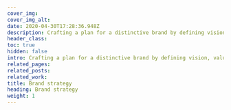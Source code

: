 ```yaml
---
cover_img: 
cover_img_alt:
date: 2020-04-30T17:28:36.948Z
description: Crafting a plan for a distinctive brand by defining vision, values, and manifesto, identifying audiences, and setting clear objectives for loyalty and differentiation.
header_class: 
toc: true
hidden: false
intro: Crafting a plan for a distinctive brand by defining vision, values, and manifesto, identifying audiences, and setting clear objectives for loyalty and differentiation.
related_pages:
related_posts:
related_work:
title: Brand strategy
heading: Brand strategy
weight: 1
---
```

